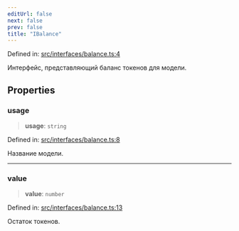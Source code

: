 ```yaml
---
editUrl: false
next: false
prev: false
title: "IBalance"
---
```


Defined in: [src/interfaces/balance.ts:4](https://github.com/zloishavrin/gigachat-node/blob/7491b5f2c8bdeb790f9ee24140ed373709f8275c/src/interfaces/balance.ts#L4)

Интерфейс, представляющий баланс токенов для модели.

## Properties

### usage

> **usage**: `string`

Defined in: [src/interfaces/balance.ts:8](https://github.com/zloishavrin/gigachat-node/blob/7491b5f2c8bdeb790f9ee24140ed373709f8275c/src/interfaces/balance.ts#L8)

Название модели.

***

### value

> **value**: `number`

Defined in: [src/interfaces/balance.ts:13](https://github.com/zloishavrin/gigachat-node/blob/7491b5f2c8bdeb790f9ee24140ed373709f8275c/src/interfaces/balance.ts#L13)

Остаток токенов.
